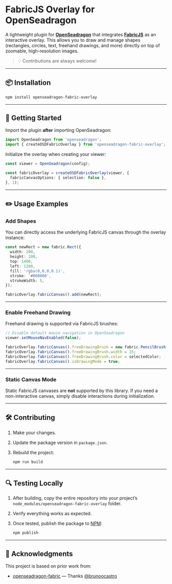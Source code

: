 # FabricJS Overlay for OpenSeadragon

A lightweight plugin for **[OpenSeadragon](https://openseadragon.github.io/)** that integrates **[FabricJS](http://fabricjs.com/)** as an interactive overlay.
This allows you to draw and manage shapes (rectangles, circles, text, freehand drawings, and more) directly on top of zoomable, high-resolution images.

> 💡 Contributions are always welcome!

---

## 📦 Installation

```bash
npm install openseadragon-fabric-overlay
```

---

## 🚀 Getting Started

Import the plugin **after** importing OpenSeadragon:

```ts
import OpenSeadragon from 'openseadragon';
import { createOSDFabricOverlay } from 'openseadragon-fabric-overlay';
```

Initialize the overlay when creating your viewer:

```ts
const viewer = OpenSeadragon(config);

const fabricOverlay = createOSDFabricOverlay(viewer, {
  fabricCanvasOptions: { selection: false },
}, 1);
```

---

## ✏️ Usage Examples

### Add Shapes

You can directly access the underlying FabricJS canvas through the overlay instance:

```ts
const newRect = new fabric.Rect({
  width: 200,
  height: 100,
  top: 1400,
  left: 1200,
  fill: 'rgba(0,0,0,0.1)',
  stroke: '#000000',
  strokeWidth: 5,
});

fabricOverlay.fabricCanvas().add(newRect);
```

---

### Enable Freehand Drawing

Freehand drawing is supported via FabricJS brushes:

```ts
// Disable default mouse navigation in OpenSeadragon
viewer.setMouseNavEnabled(false);

fabricOverlay.fabricCanvas().freeDrawingBrush = new fabric.PencilBrush(fabricOverlay.fabricCanvas());
fabricOverlay.fabricCanvas().freeDrawingBrush.width = 15;
fabricOverlay.fabricCanvas().freeDrawingBrush.color = selectedColor;
fabricOverlay.fabricCanvas().isDrawingMode = true;
```

---

### Static Canvas Mode

Static FabricJS canvases are **not** supported by this library.
If you need a non-interactive canvas, simply disable interactions during initialization.

---

## 🛠️ Contributing

1. Make your changes.
2. Update the package version in `package.json`.
3. Rebuild the project:

   ```bash
   npm run build
   ```

---

## 🔍 Testing Locally

1. After building, copy the entire repository into your project’s `node_modules/openseadragon-fabric-overlay` folder.
2. Verify everything works as expected.
3. Once tested, publish the package to [NPM](https://www.npmjs.com/package/openseadragon-fabric-overlay):

   ```bash
   npm publish
   ```

---

## 🙏 Acknowledgments

This project is based on prior work from:

* [openseadragon-fabric](https://github.com/brunoocastro/openseadragon-fabric) — Thanks [@brunoocastro](https://github.com/brunoocastro)
